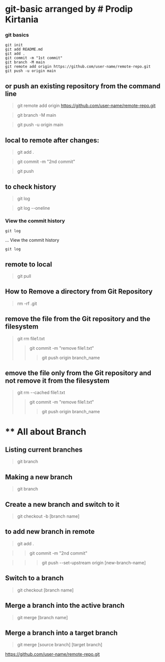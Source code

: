 # git-basic arranged by # Prodip Kirtania

### git basics

    git init
    git add README.md
    git add .
    git commit -m "1st commit"
    git branch -M main
    git remote add origin https://github.com/user-name/remote-repo.git
    git push -u origin main


or push an existing repository from the command line
------------------------------------------------------
> git remote add origin https://github.com/user-name/remote-repo.git

> git branch -M main

> git push -u origin main


local to remote after changes:
-----------------
> git add .

> git commit -m "2nd commit"

> git push

to check history
-------------
> git log

> git log --oneline

### View the commit history

    git log

... View the commit history

    git log


remote to local
--------------------------
> git pull

How to Remove a directory from Git Repository
---------------------------------------------
>  rm -rf .git

remove the file from the Git repository and the filesystem
-----------------------------------------------------
> git rm file1.txt
>> git commit -m "remove file1.txt"
>>> git push origin branch_name

emove the file only from the Git repository and not remove it from the filesystem
-----------------------------------------------------
> git rm --cached file1.txt
>> git commit -m "remove file1.txt"
>>> git push origin branch_name


** All about Branch
=================================================

Listing current branches
-----------------------------
> git branch

Making a new branch
-----------------------------
> git branch <branch-name>

Create a new branch and switch to it
--------------------------------------
> git checkout -b [branch name]

to add new branch in remote
-------------------------------------
> git add .

>> git commit -m "2nd commit"

>>> git push --set-upstream origin [new-branch-name]

Switch to a branch
--------------------------
> git checkout [branch name]

Merge a branch into the active branch
------------------------------------
> git merge [branch name]

Merge a branch into a target branch
-----------------------------------
> git merge [source branch] [target branch]

https://github.com/user-name/remote-repo.git